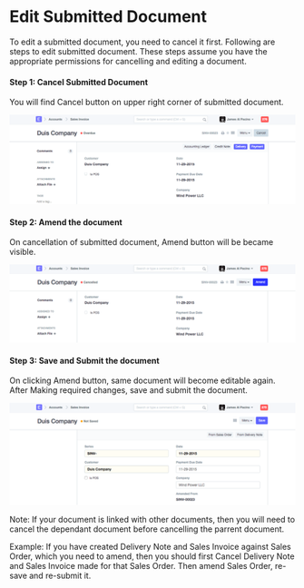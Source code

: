 
# Edit Submitted Document



To edit a submitted document, you need to cancel it first. Following are steps to edit submitted document. These steps assume you have the appropriate permissions for cancelling and editing a document.


#### Step 1: Cancel Submitted Document


You will find Cancel button on upper right corner of submitted document.


![Cancel Doc](/files/edit-submitted-doc-1.png)


#### Step 2: Amend the document


On cancellation of submitted document, Amend button will be became visible.


![Amend Doc](/files/edit-submitted-doc-2.png)


#### Step 3: Save and Submit the document


On clicking Amend button, same document will become editable again. After Making required changes, save and submit the document.


![Resave and Submit Doc](/files/edit-submitted-doc-3.png)


Note: If your document is linked with other documents, then you will need to cancel the dependant document before cancelling the parrent document.

Example: If you have created Delivery Note and Sales Invoice against Sales Order, which you need to amend, then you should first Cancel Delivery Note and Sales Invoice made for that Sales Order. Then amend Sales Order, re-save and re-submit it.




